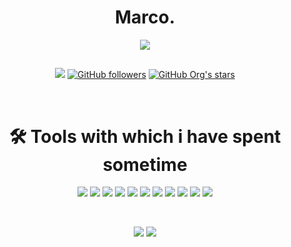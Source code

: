 <h1 align="center">Marco.</h1>

<p align="center"><a><img src="https://avatars.githubusercontent.com/u/37117103?s=230&u=e61b28deccade0c11f516a6648d90c32c93895c8&"></a></p>
<h2></h2>
<p align="center">
<a href="https://github.com/Mawco"><img src="https://komarev.com/ghpvc/?username=Mawco&color=blueviolet&style=flat-square"></a>
<a href="https://github.com/Mawco?tab=followers"><img alt="GitHub followers" src="https://img.shields.io/github/followers/Mawco?color=blueviolet&label=Mawco%27s%20GitHub%20Followers&logo=Github&style=flat-square"></a>
<a href="https://github.com/Mawco?tab=repositories"><img alt="GitHub Org's stars" src="https://img.shields.io/github/stars/Mawco?color=blueviolet&label=Mawco%27s%20GitHub%20Stars&logo=github&style=flat-square"></a>
</p>

<br>
<h1 align="center">🛠️ Tools with which i have spent sometime</h1>
<p align="center">
	<img src="https://img.shields.io/badge/node.js%20-%2343853D.svg?&style=for-the-badge&logo=node.js&logoColor=white"/>
	<img src="https://img.shields.io/badge/javascript%20-%23323330.svg?&style=for-the-badge&logo=javascript&logoColor=%23F7DF1E"/>
	<img src="https://img.shields.io/badge/html5%20-%23E34F26.svg?&style=for-the-badge&logo=html5&logoColor=white"/>
	<img src="https://img.shields.io/badge/css3%20-%231572B6.svg?&style=for-the-badge&logo=css3&logoColor=white"/>
	<img src="https://img.shields.io/badge/express.js%20-%23404d59.svg?&style=for-the-badge"/>
	<img src="https://img.shields.io/badge/react%20-%2320232a.svg?&style=for-the-badge&logo=react&logoColor=%2361DAFB"/>
	<img src="https://img.shields.io/badge/bootstrap%20-%23563D7C.svg?&style=for-the-badge&logo=bootstrap&logoColor=white"/>
	<img src="https://img.shields.io/badge/github%20-%23121011.svg?&style=for-the-badge&logo=github&logoColor=white"/>
	<img src ="https://img.shields.io/badge/MongoDB-%234ea94b.svg?&style=for-the-badge&logo=mongodb&logoColor=white"/>
	<img src ="https://img.shields.io/badge/RethinkDB-1c505f.svg?&style=for-the-badge"/>
	<img src ="https://img.shields.io/badge/Unity-000.svg?&style=for-the-badge&logo=unity&logoColor=white"/>
</p>

<br>
<p align="center">
<a href="https://github.com/Mawco"><img src="https://github-readme-stats.vercel.app/api?username=Mawco&show_icons=true&bg_color=1e272e&text_color=999&icon_color=ff3f34&title_color=ff5e57"></a>
<a href="https://github.com/Mawco?tab=repositories"><img src="https://github-readme-stats.vercel.app/api/wakatime?username=Mawco&show_icons=true&bg_color=1e272e&text_color=999&icon_color=ff3f34&title_color=ff5e57"></a>
</p>
